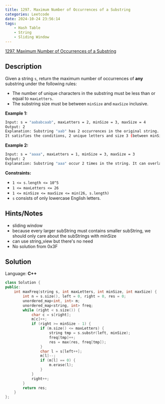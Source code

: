 ```yaml
---
title: 1297. Maximum Number of Occurrences of a Substring
categories: Leetcode
date: 2024-10-24 23:56:14
tags:
    - Hash Table
    - String
    - Sliding Window
---
```


[1297. Maximum Number of Occurrences of a Substring](https://leetcode.com/problems/maximum-number-of-occurrences-of-a-substring/description/)

## Description

Given a string `s`, return the maximum number of occurrences of **any**  substring under the following rules:

- The number of unique characters in the substring must be less than or equal to `maxLetters`.
- The substring size must be between `minSize` and `maxSize` inclusive.

**Example 1:**

```bash
Input: s = "aababcaab", maxLetters = 2, minSize = 3, maxSize = 4
Output: 2
Explanation: Substring "aab" has 2 occurrences in the original string.
It satisfies the conditions, 2 unique letters and size 3 (between minSize and maxSize).
```

**Example 2:**

```bash
Input: s = "aaaa", maxLetters = 1, minSize = 3, maxSize = 3
Output: 2
Explanation: Substring "aaa" occur 2 times in the string. It can overlap.
```

**Constraints:**

- `1 <= s.length <= 10^5`
- `1 <= maxLetters <= 26`
- `1 <= minSize <= maxSize <= min(26, s.length)`
- `s` consists of only lowercase English letters.

## Hints/Notes

- sliding window
- because every larger subString must contains smaller subString, we should only care about the subStrings with minSize
- can use string_view but there's no need
- No solution from 0x3F

## Solution

Language: **C++**

```C++
class Solution {
public:
    int maxFreq(string s, int maxLetters, int minSize, int maxSize) {
        int n = s.size(), left = 0, right = 0, res = 0;
        unordered_map<int, int> m;
        unordered_map<string, int> freq;
        while (right < s.size()) {
            char c = s[right];
            m[c]++;
            if (right >= minSize - 1) {
                if (m.size() <= maxLetters) {
                    string tmp = s.substr(left, minSize);
                    freq[tmp]++;
                    res = max(res, freq[tmp]);
                }
                char l = s[left++];
                m[l]--;
                if (m[l] == 0) {
                    m.erase(l);
                }
            }
            right++;
        }
        return res;
    }
};
```
